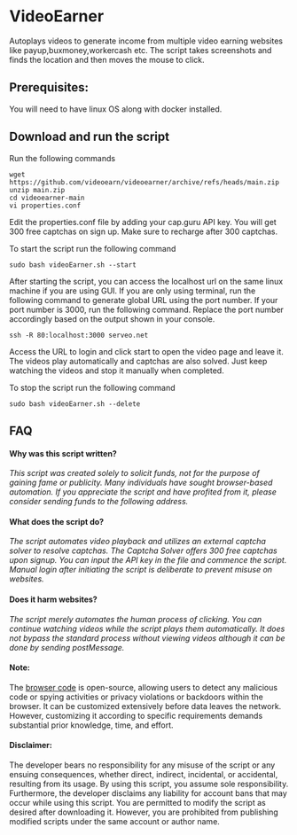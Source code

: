 # VideoEarner
Autoplays videos to generate income from multiple video earning websites like payup,buxmoney,workercash etc.
The script takes screenshots and finds the location and then moves the mouse to click. 

## Prerequisites:
You will need to have linux OS along with docker installed.

## Download and run the script
Run the following commands
```
wget https://github.com/videoearn/videoearner/archive/refs/heads/main.zip
unzip main.zip
cd videoearner-main
vi properties.conf
```
Edit the properties.conf file by adding your cap.guru API key. 
You will get 300 free captchas on sign up. Make sure to recharge after 300 captchas.

To start the script run the following command
```
sudo bash videoEarner.sh --start
```

After starting the script, you can access the localhost url on the same linux machine if you are using GUI.
If you are only using terminal, run the following command to generate global URL using the port number.
If your port number is 3000, run the following command. Replace the port number accordingly based on the output shown in your console.

```
ssh -R 80:localhost:3000 serveo.net 
```
Access the URL to login and click start to open the video page and leave it. 
The videos play automatically and captchas are also solved. 
Just keep watching the videos and stop it manually when completed. 

To stop the script run the following command
```
sudo bash videoEarner.sh --delete
```

## FAQ

#### Why was this script written?
*This script was created solely to solicit funds, not for the purpose of gaining fame or publicity.
Many individuals have sought browser-based automation.
If you appreciate the script and have profited from it, please consider sending funds to the following address.*

#### What does the script do?
*The script automates video playback and utilizes an external captcha solver to resolve captchas. 
The Captcha Solver offers 300 free captchas upon signup. You can input the API key in the file and commence the script.
Manual login after initiating the script is deliberate to prevent misuse on websites.*

#### Does it harm websites?
*The script merely automates the human process of clicking.
You can continue watching videos while the script plays them automatically.
It does not bypass the standard process without viewing videos although it can be done by sending postMessage.*

#### Note:
The [browser code](https://github.com/chromium/chromium) is open-source, allowing users to detect any malicious code or spying activities or privacy violations or backdoors within the browser. It can be customized extensively before data leaves the network. However, customizing it according to specific requirements demands substantial prior knowledge, time, and effort.

#### Disclaimer:
The developer bears no responsibility for any misuse of the script or any ensuing consequences, whether direct, indirect, incidental, or accidental, resulting from its usage. By using this script, you assume sole responsibility. Furthermore, the developer disclaims any liability for account bans that may occur while using this script. You are permitted to modify the script as desired after downloading it. However, you are prohibited from publishing modified scripts under the same account or author name.










